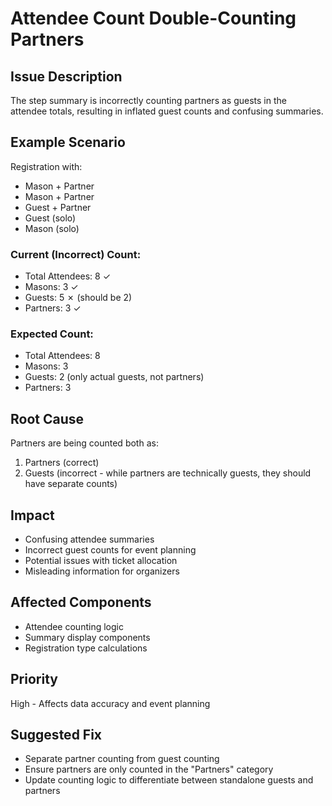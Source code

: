# Attendee Count Double-Counting Partners

## Issue Description
The step summary is incorrectly counting partners as guests in the attendee totals, resulting in inflated guest counts and confusing summaries.

## Example Scenario
Registration with:
- Mason + Partner
- Mason + Partner  
- Guest + Partner
- Guest (solo)
- Mason (solo)

### Current (Incorrect) Count:
- Total Attendees: 8 ✓
- Masons: 3 ✓
- Guests: 5 ✗ (should be 2)
- Partners: 3 ✓

### Expected Count:
- Total Attendees: 8
- Masons: 3
- Guests: 2 (only actual guests, not partners)
- Partners: 3

## Root Cause
Partners are being counted both as:
1. Partners (correct)
2. Guests (incorrect - while partners are technically guests, they should have separate counts)

## Impact
- Confusing attendee summaries
- Incorrect guest counts for event planning
- Potential issues with ticket allocation
- Misleading information for organizers

## Affected Components
- Attendee counting logic
- Summary display components
- Registration type calculations

## Priority
High - Affects data accuracy and event planning

## Suggested Fix
- Separate partner counting from guest counting
- Ensure partners are only counted in the "Partners" category
- Update counting logic to differentiate between standalone guests and partners
